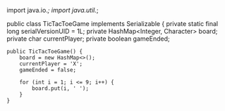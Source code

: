 import java.io.*;
import java.util.*;

public class TicTacToeGame implements Serializable {
    private static final long serialVersionUID = 1L;
    private HashMap<Integer, Character> board;
    private char currentPlayer;
    private boolean gameEnded;

    public TicTacToeGame() {
        board = new HashMap<>();
        currentPlayer = 'X';
        gameEnded = false;

        for (int i = 1; i <= 9; i++) {
            board.put(i, ' ');
        }
    }

    